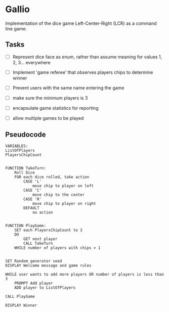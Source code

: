 # Gallio

Implementation of the dice game Left-Center-Right (LCR) as a command line game.

## Tasks

- [ ] Represent dice face as enum, rather than assume meaning for values 1, 2, 3... everywhere
- [ ] Implement 'game referee' that observes players chips to determine winner
- [ ] Prevent users with the same name entering the game
- [ ] make sure the minimum players is 3
- [ ] encapsulate game statistics for reporting
- [ ] allow multiple games to be played


## Pseudocode

```
VARIABLES:
ListOfPlayers
PlayersChipCount


FUNCTION TakeTurn:
	Roll Dice
	FOR each dice rolled, take action
		CASE 'L'
			move chip to player on left
		CASE 'C'
			move chip to the center
		CASE 'R'
			move chip to player on right
		DEFAULT
			no action


FUNCTION PlayGame:
	SET each PlayersChipCount to 3
	DO
		GET next player
		CALL TakeTurn
	WHILE number of players with chips > 1


SET Random generator seed
DISPLAY Welcome message and game rules

WHILE user wants to add more players OR number of players is less than 3
	PROMPT Add player
	ADD player to ListOfPlayers

CALL PlayGame

DISPLAY Winner
```
